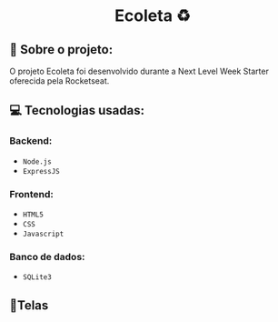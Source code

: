 <h1 align="center"> Ecoleta ♻ </h1>

## 🚀  Sobre o projeto:

O projeto Ecoleta foi desenvolvido durante a Next Level Week Starter oferecida pela Rocketseat.

## 💻  Tecnologias usadas:

### Backend:

- `Node.js`
- `ExpressJS`

### Frontend:

- `HTML5`
- `CSS`
- `Javascript`

### Banco de dados:

- `SQLite3`

## 🎨Telas
